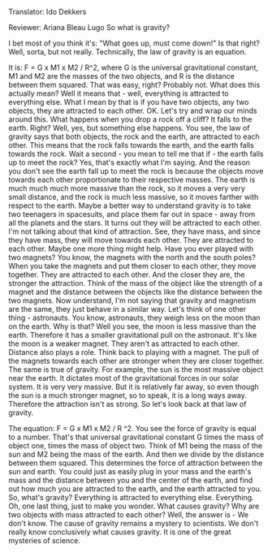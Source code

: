 

Translator: Ido Dekkers

Reviewer: Ariana Bleau Lugo
So what is gravity?

I bet most of you think it&#39;s:
&quot;What goes up,
must come down!&quot; Is that right?
Well, sorta, but not really.
Technically, the law of gravity is an equation.

It is: F = G x M1 x M2 / R^2,
where G is the universal gravitational constant,
M1 and M2 are the masses of the two objects,
and R is the distance between them squared.
That was easy, right?
Probably not. What does this actually mean?
Well it means that - well, everything is attracted to everything else.
What I mean by that is if you have two objects, any two objects,
they are attracted to each other. OK.
Let&#39;s try and wrap our minds around this.
What happens when you drop a rock off a cliff?
It falls to the earth. Right?
Well, yes, but something else happens.
You see, the law of gravity says that both objects,
the rock and the earth, are attracted to each other.
This means that the rock falls towards the earth,
and the earth falls towards the rock.
Wait a second - you mean to tell me that if - the earth falls up to meet the rock?
Yes, that&#39;s exactly what I&#39;m saying.
And the reason you don&#39;t see the earth fall up to meet the rock
is because the objects move towards each other proportionate to their respective masses.
The earth is much much much more massive than the rock,
so it moves a very very small distance,
and the rock is much less massive, so it moves farther
with respect to the earth.
Maybe a better way to understand gravity is to take two teenagers
in spacesuits, and place them far out in space - away from all the planets and the stars.
It turns out they will be attracted to each other.
I&#39;m not talking about that kind of attraction.
See, they have mass, and since they have mass,
they will move towards each other.
They are attracted to each other.
Maybe one more thing might help. Have you ever played with two magnets?
You know, the magnets with the north and the south poles?
When you take the magnets and put them closer to each other,
they move together. They are attracted to each other.
And the closer they are, the stronger the attraction.
Think of the mass of the object like the strength of a magnet
and the distance between the objects like the distance between the two magnets.
Now understand, I&#39;m not saying that gravity and magnetism are the same,
they just behave in a similar way.
Let&#39;s think of one other thing - astronauts.
You know, astronauts, they weigh less on the moon
than on the earth. Why is that?
Well you see, the moon is less massive than the earth.
Therefore it has a smaller gravitational pull on the astronaut.
It&#39;s like the moon is a weaker magnet.
They aren&#39;t as attracted to each other.
Distance also plays a role. Think back to playing with a magnet.
The pull of the magnets towards each other
are stronger when they are closer together. The same is true of gravity.
For example, the sun is the most massive object near the earth.
It dictates most of the gravitational forces in our solar system.
It is very very massive. But it is relatively far away,
so even though the sun is a much stronger magnet, so to speak,
it is a long ways away.
Therefore the attraction isn&#39;t as strong.
So let&#39;s look back at that law of gravity.

The equation: F = G x M1 x M2 / R ^2.
You see the force of gravity is equal to a number.
That&#39;s that universal gravitational constant G
times the mass of object one, times the mass of object two.
Think of M1 being the mass of the sun
and M2 being the mass of the earth.
And then we divide by the distance between them squared.
This determines the force of attraction between the sun and earth.
You could just as easily plug in your mass
and the earth&#39;s mass and the distance between you and the center of the earth,
and find out how much you are attracted to the earth,
and the earth attracted to you.
So, what&#39;s gravity?
Everything is attracted to everything else.
Everything. Oh, one last thing,
just to make you wonder. What causes gravity?
Why are two objects with mass attracted to each other?
Well, the answer is -
We don&#39;t know.
The cause of gravity remains a mystery to scientists.
We don&#39;t really know conclusively what causes gravity.
It is one of the great mysteries of science.
